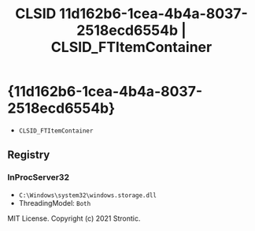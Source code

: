 ﻿---
title: "CLSID 11d162b6-1cea-4b4a-8037-2518ecd6554b | CLSID_FTItemContainer"
excerpt: What is COM-Object CLSID 11d162b6-1cea-4b4a-8037-2518ecd6554b?
---

# {11d162b6-1cea-4b4a-8037-2518ecd6554b}

* `CLSID_FTItemContainer`

## Registry


### InProcServer32

* `C:\Windows\system32\windows.storage.dll`
* ThreadingModel: `Both`

MIT License. Copyright (c) 2021 Strontic.


